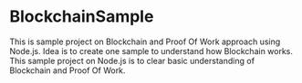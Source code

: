 # BlockchainSample
This is sample project on Blockchain and Proof Of Work approach using Node.js. Idea is to create one sample to understand how Blockchain works. This sample project on Node.js is to clear basic understanding of Blockchain and Proof Of Work.
